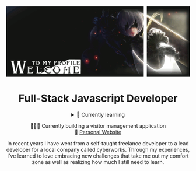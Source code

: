 <p align="center"> 
  <img src="https://raw.githubusercontent.com/boredasfawk/boredasfawk/master/.github/images/neir-space.gif">
</p>


<h1 align="center"><strong>Full-Stack Javascript Developer</strong></h1> 

<div align="center">
  <details>
  <summary>🧠 Currently learning</summary>

  [ThreeJS](Threejs.org)
  [GLSL](https://learnopengl.com/Getting-started/Shaders)
  [WebGL](https://www.khronos.org/webgl/)
  [C#](https://docs.microsoft.com/en-us/dotnet/csharp/getting-started/introduction-to-the-csharp-language-and-the-net-framework)
  
  </details>

  👨🏼‍💻 Currently building a visitor management application  
  🏡 [Personal Website](http://olonnye.com)
</div>


<p align="center">
  In recent years I have went from a self-taught freelance developer to a lead developer for a local company called cyberworks. Through my experiences, I've learned to love embracing new challenges that take me out my comfort zone as well as realizing how much I still need to learn.
</p>
